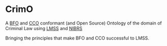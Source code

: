 # CrimO
A [BFO](https://github.com/BFO-ontology/BFO-2020) and [CCO](https://github.com/CommonCoreOntology/CommonCoreOntologies) conformant (and Open Source) Ontology of the domain of Criminal Law using [LMSS](https://github.com/sali-legal/LMSS) and [NIBRS](https://www.fbi.gov/how-we-can-help-you/more-fbi-services-and-information/ucr/nibrs)

Bringing the principles that make BFO and CCO successful to LMSS.


